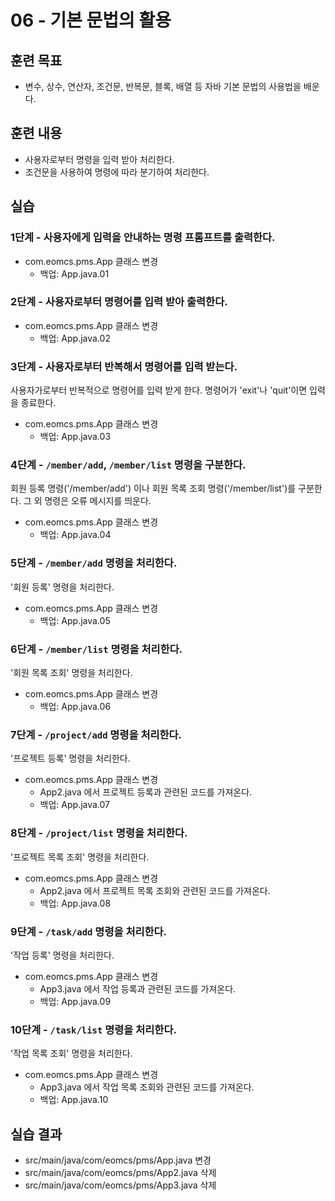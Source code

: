 # 06 - 기본 문법의 활용

## 훈련 목표

- 변수, 상수, 연산자, 조건문, 반복문, 블록, 배열 등 자바 기본 문법의 사용법을 배운다.

## 훈련 내용

- 사용자로부터 명령을 입력 받아 처리한다.
- 조건문을 사용하여 명령에 따라 분기하여 처리한다.
  
## 실습

### 1단계 - 사용자에게 입력을 안내하는 명령 프롬프트를 출력한다.

- com.eomcs.pms.App  클래스 변경
  - 백업: App.java.01

### 2단계 - 사용자로부터 명령어를 입력 받아 출력한다.

- com.eomcs.pms.App  클래스 변경
  - 백업: App.java.02

### 3단계 - 사용자로부터 반복해서 명령어를 입력 받는다.

사용자가로부터 반복적으로 명령어를 입력 받게 한다. 명령어가 'exit'나 'quit'이면 입력을 종료한다.

- com.eomcs.pms.App  클래스 변경
  - 백업: App.java.03

### 4단계 - `/member/add`, `/member/list` 명령을 구분한다.

회원 등록 명령('/member/add') 이나 회원 목록 조회 명령('/member/list')를 구분한다. 그 외 명령은 오류 메시지를 띄운다.

- com.eomcs.pms.App  클래스 변경
  - 백업: App.java.04

### 5단계 - `/member/add` 명령을 처리한다.

'회원 등록' 명령을 처리한다.

- com.eomcs.pms.App  클래스 변경
  - 백업: App.java.05

### 6단계 - `/member/list` 명령을 처리한다.

'회원 목록 조회' 명령을 처리한다.

- com.eomcs.pms.App  클래스 변경
  - 백업: App.java.06

### 7단계 - `/project/add` 명령을 처리한다.

'프로젝트 등록' 명령을 처리한다.

- com.eomcs.pms.App  클래스 변경
  - App2.java 에서 프로젝트 등록과 관련된 코드를 가져온다.
  - 백업: App.java.07

### 8단계 - `/project/list` 명령을 처리한다.

'프로젝트 목록 조회' 명령을 처리한다.

- com.eomcs.pms.App  클래스 변경
  - App2.java 에서 프로젝트 목록 조회와 관련된 코드를 가져온다.
  - 백업: App.java.08

### 9단계 - `/task/add` 명령을 처리한다.

'작업 등록' 명령을 처리한다.

- com.eomcs.pms.App  클래스 변경
  - App3.java 에서 작업 등록과 관련된 코드를 가져온다.
  - 백업: App.java.09

### 10단계 - `/task/list` 명령을 처리한다.

'작업 목록 조회' 명령을 처리한다.

- com.eomcs.pms.App  클래스 변경
  - App3.java 에서 작업 목록 조회와 관련된 코드를 가져온다.
  - 백업: App.java.10


## 실습 결과

- src/main/java/com/eomcs/pms/App.java 변경
- src/main/java/com/eomcs/pms/App2.java 삭제
- src/main/java/com/eomcs/pms/App3.java 삭제